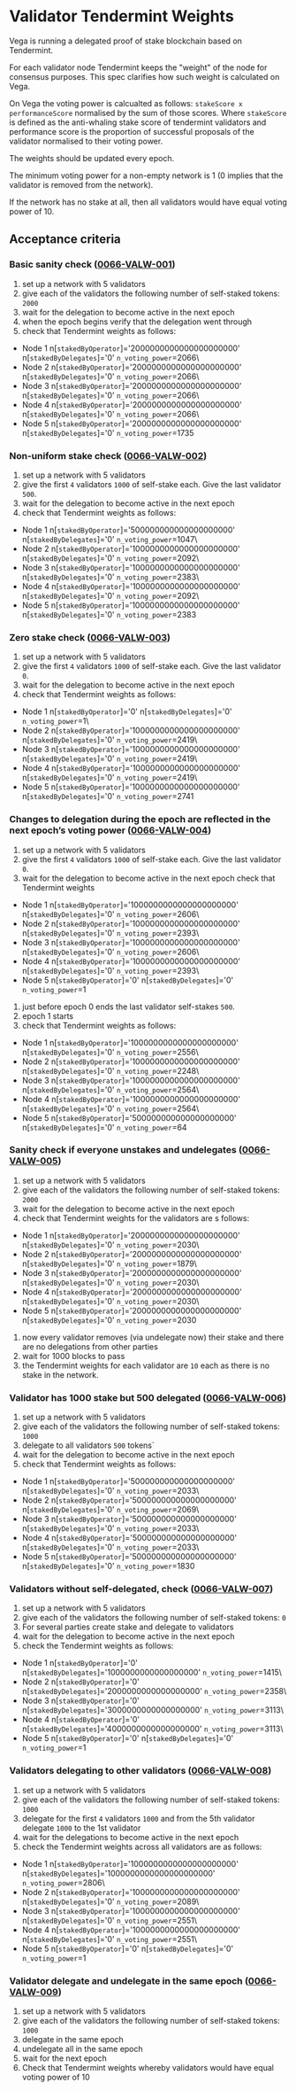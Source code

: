 # Validator Tendermint Weights

Vega is running a delegated proof of stake blockchain based on Tendermint.

For each validator node Tendermint keeps the "weight" of the node for consensus purposes. This spec clarifies how such weight is calculated on Vega.

On Vega the voting power is calcualted as follows: `stakeScore x performanceScore` normalised by the sum of those scores. Where `stakeScore` is defined as the anti-whaling stake score of tendermint validators and performance score is the proportion of successful proposals of the validator normalised to their voting power.

The weights should be updated every epoch.

The minimum voting power for a non-empty network is 1 (0 implies that the validator is removed from the network).

If the network has no stake at all, then all validators would have equal voting power of 10.

## Acceptance criteria

### Basic sanity check (<a name="0066-VALW-001" href="#0066-VALW-001">0066-VALW-001</a>)

1. set up a network with 5 validators
2. give each of the validators the following number of self-staked tokens: `2000`
3. wait for the delegation to become active in the next epoch
4. when the epoch begins verify that the delegation went through
5. check that Tendermint weights as follows:

- Node 1 n[`stakedByOperator`]='2000000000000000000000' n[`stakedByDelegates`]='0' `n_voting_power`=2066\
- Node 2 n[`stakedByOperator`]='2000000000000000000000' n[`stakedByDelegates`]='0' `n_voting_power`=2066\
- Node 3 n[`stakedByOperator`]='2000000000000000000000' n[`stakedByDelegates`]='0' `n_voting_power`=2066\
- Node 4 n[`stakedByOperator`]='2000000000000000000000' n[`stakedByDelegates`]='0' `n_voting_power`=2066\
- Node 5 n[`stakedByOperator`]='2000000000000000000000' n[`stakedByDelegates`]='0' `n_voting_power`=1735

### Non-uniform stake check (<a name="0066-VALW-002" href="#0066-VALW-002">0066-VALW-002</a>)

1. set up a network with 5 validators
2. give the first `4` validators `1000` of self-stake each. Give the last validator `500`.
3. wait for the delegation to become active in the next epoch
4. check that Tendermint weights as follows:

- Node 1 n[`stakedByOperator`]='500000000000000000000' n[`stakedByDelegates`]='0' `n_voting_power`=1047\
- Node 2 n[`stakedByOperator`]='1000000000000000000000' n[`stakedByDelegates`]='0' `n_voting_power`=2092\
- Node 3 n[`stakedByOperator`]='1000000000000000000000' n[`stakedByDelegates`]='0' `n_voting_power`=2383\
- Node 4 n[`stakedByOperator`]='1000000000000000000000' n[`stakedByDelegates`]='0' `n_voting_power`=2092\
- Node 5 n[`stakedByOperator`]='1000000000000000000000' n[`stakedByDelegates`]='0' `n_voting_power`=2383

### Zero stake check  (<a name="0066-VALW-003" href="#0066-VALW-003">0066-VALW-003</a>)

1. set up a network with 5 validators
1. give the first `4` validators `1000` of self-stake each. Give the last validator `0`.
1. wait for the delegation to become active in the next epoch
1. check that Tendermint weights as follows:

- Node 1 n[`stakedByOperator`]='0' n[`stakedByDelegates`]='0' `n_voting_power`=1\
- Node 2 n[`stakedByOperator`]='1000000000000000000000' n[`stakedByDelegates`]='0' `n_voting_power`=2419\
- Node 3 n[`stakedByOperator`]='1000000000000000000000' n[`stakedByDelegates`]='0' `n_voting_power`=2419\
- Node 4 n[`stakedByOperator`]='1000000000000000000000' n[`stakedByDelegates`]='0' `n_voting_power`=2419\
- Node 5 n[`stakedByOperator`]='1000000000000000000000' n[`stakedByDelegates`]='0' ``n_voting_power``=2741

### Changes to delegation during the epoch are reflected in the next epoch’s voting power (<a name="0066-VALW-004" href="#0066-VALW-004">0066-VALW-004</a>)

1. set up a network with 5 validators
1. give the first `4` validators `1000` of self-stake each. Give the last validator `0`.
1. wait for the delegation to become active in the next epoch
 check that Tendermint weights

- Node 1 n[`stakedByOperator`]='1000000000000000000000' n[`stakedByDelegates`]='0' `n_voting_power`=2606\
- Node 2 n[`stakedByOperator`]='1000000000000000000000' n[`stakedByDelegates`]='0' `n_voting_power`=2393\
- Node 3 n[`stakedByOperator`]='1000000000000000000000' n[`stakedByDelegates`]='0' `n_voting_power`=2606\
- Node 4 n[`stakedByOperator`]='1000000000000000000000' n[`stakedByDelegates`]='0' `n_voting_power`=2393\
- Node 5 n[`stakedByOperator`]='0' n[`stakedByDelegates`]='0' `n_voting_power`=1

1. just before epoch 0 ends the last validator self-stakes `500`.
1. epoch 1 starts
1. check that Tendermint weights as follows:

- Node 1 n[`stakedByOperator`]='1000000000000000000000' n[`stakedByDelegates`]='0' `n_voting_power`=2556\
- Node 2 n[`stakedByOperator`]='1000000000000000000000' n[`stakedByDelegates`]='0' `n_voting_power`=2248\
- Node 3 n[`stakedByOperator`]='1000000000000000000000' n[`stakedByDelegates`]='0' `n_voting_power`=2564\
- Node 4 n[`stakedByOperator`]='1000000000000000000000' n[`stakedByDelegates`]='0' `n_voting_power`=2564\
- Node 5 n[`stakedByOperator`]='500000000000000000000' n[`stakedByDelegates`]='0' `n_voting_power`=64

### Sanity check if everyone unstakes and undelegates (<a name="0066-VALW-005" href="#0066-VALW-005">0066-VALW-005</a>)

1. set up a network with 5 validators
1. give each of the validators the following number of self-staked tokens: `2000`
1. wait for the delegation to become active in the next epoch
1. check that Tendermint weights for the validators are s follows:

- Node 1 n[`stakedByOperator`]='2000000000000000000000' n[`stakedByDelegates`]='0' `n_voting_power`=2030\
- Node 2 n[`stakedByOperator`]='2000000000000000000000' n[`stakedByDelegates`]='0' `n_voting_power`=1879\
- Node 3 n[`stakedByOperator`]='2000000000000000000000' n[`stakedByDelegates`]='0' `n_voting_power`=2030\
- Node 4 n[`stakedByOperator`]='2000000000000000000000' n[`stakedByDelegates`]='0' `n_voting_power`=2030\
- Node 5 n[`stakedByOperator`]='2000000000000000000000' n[`stakedByDelegates`]='0' `n_voting_power`=2030

1. now every validator removes (via undelegate now) their stake and there are no delegations from other parties
1. wait for 1000 blocks to pass
1. the Tendermint weights for each validator are `10` each as there is no stake in the network.

### Validator has 1000 stake but 500 delegated (<a name="0066-VALW-006" href="#0066-VALW-006">0066-VALW-006</a>)

1. set up a network with 5 validators
1. give each of the validators the following number of self-staked tokens: `1000`
1. delegate to all validators `500` tokens`
1. wait for the delegation to become active in the next epoch
1. check that Tendermint weights as follows:

- Node 1 n[`stakedByOperator`]='500000000000000000000' n[`stakedByDelegates`]='0' `n_voting_power`=2033\
- Node 2 n[`stakedByOperator`]='500000000000000000000' n[`stakedByDelegates`]='0' `n_voting_power`=2069\
- Node 3 n[`stakedByOperator`]='500000000000000000000' n[`stakedByDelegates`]='0' `n_voting_power`=2033\
- Node 4 n[`stakedByOperator`]='500000000000000000000' n[`stakedByDelegates`]='0' `n_voting_power`=2033\
- Node 5 n[`stakedByOperator`]='500000000000000000000' n[`stakedByDelegates`]='0' `n_voting_power`=1830

### Validators without self-delegated, check  (<a name="0066-VALW-007" href="#0066-VALW-007">0066-VALW-007</a>)

1. set up a network with 5 validators
1. give each of the validators the following number of self-staked tokens: `0`
1. For several parties create stake and delegate to validators
1. wait for the delegation to become active in the next epoch
1. check the Tendermint weights as follows:

- Node 1 n[`stakedByOperator`]='0' n[`stakedByDelegates`]='1000000000000000000' `n_voting_power`=1415\
- Node 2 n[`stakedByOperator`]='0' n[`stakedByDelegates`]='2000000000000000000' `n_voting_power`=2358\
- Node 3 n[`stakedByOperator`]='0' n[`stakedByDelegates`]='3000000000000000000' `n_voting_power`=3113\
- Node 4 n[`stakedByOperator`]='0' n[`stakedByDelegates`]='4000000000000000000' `n_voting_power`=3113\
- Node 5 n[`stakedByOperator`]='0' n[`stakedByDelegates`]='0' `n_voting_power`=1

### Validators delegating to other validators (<a name="0066-VALW-008" href="#0066-VALW-008">0066-VALW-008</a>)

1. set up a network with 5 validators
1. give each of the validators the following number of self-staked tokens: `1000`
1. delegate for the first `4` validators `1000` and from the 5th validator delegate `1000` to the 1st validator
1. wait for the delegations to become active in the next epoch
1. check the Tendermint weights across all validators are as follows:

- Node 1 n[`stakedByOperator`]='1000000000000000000000' n[`stakedByDelegates`]='1000000000000000000000' `n_voting_power`=2806\
- Node 2 n[`stakedByOperator`]='1000000000000000000000' n[`stakedByDelegates`]='0' `n_voting_power`=2089\
- Node 3 n[`stakedByOperator`]='1000000000000000000000' n[`stakedByDelegates`]='0' `n_voting_power`=2551\
- Node 4 n[`stakedByOperator`]='1000000000000000000000' n[`stakedByDelegates`]='0' `n_voting_power`=2551\
- Node 5 n[`stakedByOperator`]='0' n[`stakedByDelegates`]='0' `n_voting_power`=1

### Validator delegate and undelegate in the same epoch (<a name="0066-VALW-009" href="#0066-VALW-009">0066-VALW-009</a>)

1. set up a network with 5 validators
1. give each of the validators the following number of self-staked tokens: `1000`
1. delegate in the same epoch
1. undelegate all in the same epoch
1. wait for the next epoch
1. Check that Tendermint weights whereby validators would have equal voting power of 10
